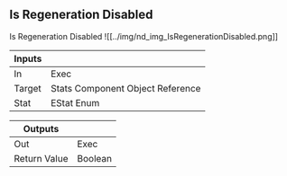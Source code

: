 ## Is Regeneration Disabled
Is Regeneration Disabled
![[../img/nd_img_IsRegenerationDisabled.png]]

|Inputs||
|--|--|
| In | Exec |
| Target | Stats Component Object Reference |
| Stat | EStat Enum |

|Outputs||
|--|--|
| Out | Exec |
| Return Value | Boolean |
